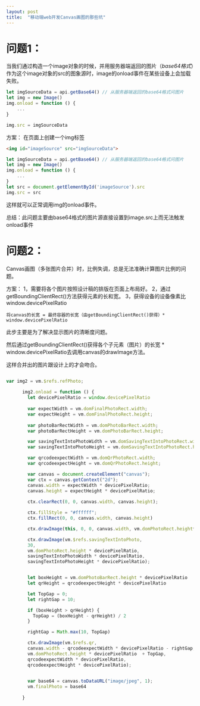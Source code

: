 ```yaml
---
layout: post
title:  "移动端web开发Canvas画图的那些坑"
---
```


# 问题1：
当我们通过构造一个image对象的时候，并用服务器端返回的图片（*base64格式*）作为这个image对象的src的图象源时，image的onload事件在某些设备上会加载失败。

```javascript
let imgSourceData = api.getBase64() // 从服务器端返回的base64格式问图片
let img = new Image()
img.onload = function () {
    ...
}

img.src = imgSourceData
```

方案：
在页面上创建一个img标签

```html
<img id="imageSource" src="imgSourceData">
```

```javascript
let imgSourceData = api.getBase64() // 从服务器端返回的base64格式问图片
let img = new Image()
img.onload = function () {
    ...
}
let src = document.getElementById('imageSource').src
img.src = src
```

这样就可以正常调用img的onload事件。

总结：此问题主要由base64格式的图片源直接设置到image.src上而无法触发onload事件

# 问题2：
Canvas画图（多张图片合并）时，比例失调，总是无法准确计算图片比例的问题。

方案：
1，需要将各个图片按照设计稿的排版在页面上布局好。
2，通过getBoundingClientRect()方法获得元素的长和宽。
3，获得设备的设备像素比window.devicePixelRatio

```
将canvas的长宽 = 最终容器的长宽（由getBoundingClientRect()获得）* window.devicePixelRatio
```
此步主要是为了解决显示图片的清晰度问题。

然后通过getBoundingClientRect()获得各个子元素（图片）的长宽 * window.devicePixelRatio去调用canvas的drawImage方法。

这样合并出的图片跟设计上的才会吻合。

```javascript

var img2 = vm.$refs.refPhoto;
      
      img2.onload = function () {
        let devicePixelRatio = window.devicePixelRatio
        
        var expectWidth = vm.domFinalPhotoRect.width;
        var expectHeight = vm.domFinalPhotoRect.height;
      
        var photoBarRectWidth = vm.domPhotoBarRect.width;
        var photoBarRectHeight = vm.domPhotoBarRect.height;

        var savingTextIntoPhotoWidth = vm.domSavingTextIntoPhotoRect.width;
        var savingTextIntoPhotoHeight = vm.domSavingTextIntoPhotoRect.height;

        var qrcodeexpectWidth = vm.domQrPhotoRect.width;
        var qrcodeexpectHeight = vm.domQrPhotoRect.height;

        var canvas = document.createElement("canvas");
        var ctx = canvas.getContext("2d");
        canvas.width = expectWidth * devicePixelRatio;
        canvas.height = expectHeight * devicePixelRatio;
    
        ctx.clearRect(0, 0, canvas.width, canvas.height);

        ctx.fillStyle = "#ffffff";
        ctx.fillRect(0, 0, canvas.width, canvas.height)

        ctx.drawImage(this, 0, 0, canvas.width, vm.domPhotoRect.height*devicePixelRatio);

        ctx.drawImage(vm.$refs.savingTextIntoPhoto, 
        30, 
        vm.domPhotoRect.height * devicePixelRatio, 
        savingTextIntoPhotoWidth * devicePixelRatio, 
        savingTextIntoPhotoHeight * devicePixelRatio);


        let boxHeight = vm.domPhotoBarRect.height * devicePixelRatio
        let qrHeight = qrcodeexpectHeight * devicePixelRatio

        let TopGap = 0;
        let rightGap = 10;

        if (boxHeight > qrHeight) {
          TopGap = (boxHeight - qrHeight) / 2
        }

        rightGap = Math.max(10, TopGap)

        ctx.drawImage(vm.$refs.qr, 
        canvas.width - qrcodeexpectWidth * devicePixelRatio - rightGap, 
        vm.domPhotoRect.height * devicePixelRatio  + TopGap, 
        qrcodeexpectWidth * devicePixelRatio, 
        qrcodeexpectHeight * devicePixelRatio);
        

        var base64 = canvas.toDataURL("image/jpeg", 1);
        vm.finalPhoto = base64
  
      }



```
